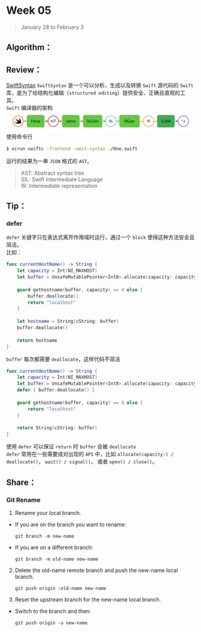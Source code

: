 # Week 05

> January 28 to February 3

## Algorithm：

## Review：
[SwiftSyntax](https://swift.gg/2019/01/25/nshipster-swiftsyntax/)
`SwiftSyntax` 是一个可以分析、生成以及转换 `Swift` 源代码的 `Swift` 库，是为了给结构化编辑（`structured editing`）提供安全、正确且直观的工具。  
`Swift` 编译器的架构
![](../images/swiftsyntax.png)
使用命令行
```bash
$ xcrun swiftc -frontend -emit-syntax ./One.swift
```
运行的结果为一串 `JSON` 格式的 `AST`。
> AST: Abstract syntax tree  
> SIL: Swift Intermediate Language  
> IR: Intermediate representation

## Tip：
### defer
`defer` 关键字只在表达式离开作用域时运行，通过一个 `block` 使得这种方法安全且简洁。  
比如：
```swift
func currentHostName() -> String {
    let capacity = Int(NI_MAXHOST)
    let buffer = UnsafeMutablePointer<Int8>.allocate(capacity: capacity)

    guard gethostname(buffer, capacity) == 0 else {
        buffer.deallocate()
        return "localhost"
    }

    let hostname = String(cString: buffer)
    buffer.deallocate()

    return hostname
}
```
`buffer` 每次都需要 `deallocate`，这样代码不简洁
```swift
func currentHostName() -> String {
    let capacity = Int(NI_MAXHOST)
    let buffer = UnsafeMutablePointer<Int8>.allocate(capacity: capacity)
    defer { buffer.deallocate() }

    guard gethostname(buffer, capacity) == 0 else {
        return "localhost"
    }

    return String(cString: buffer)
}
```
使用 `defer` 可以保证 `return` 时 `buffer` 会被 `deallocate`  
`defer` 常用在一些需要成对出现的 `API` 中，比如 `allocate(capacity:) / deallocate()`， `wait() / signal()`， 或者 `open() / close()`。

## Share：
### Git Rename
1. Rename your local branch.
- If you are on the branch you want to rename:
    ```
    git branch -m new-name
    ```
- If you are on a different branch:

    ```
    git branch -m old-name new-name
    ```
2. Delete the old-name remote branch and push the new-name local branch.
    ```
    git push origin :old-name new-name
    ```
3. Reset the upstream branch for the new-name local branch.
- Switch to the branch and then:
    ```
    git push origin -u new-name
    ```